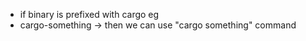 - if binary is prefixed with cargo eg
- cargo-something -> then we can use "cargo something" command
